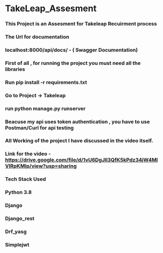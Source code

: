 # TakeLeap_Assesment
### This Project is an Assesment for Takeleap Recuirment process

### The Url for documentation 
### localhost:8000/api/docs/ - ( Swagger Documentation)


### First of all , for running the project you must need all the libraries 
### Run pip install -r requirements.txt
### Go to Project -> Takeleap
### run python manage.py runserver
### Beacuse my api uses token authentication , you have to use Postman/Curl for api testing
### All Working of the project I have discussed in the video itself.
### Link for the video - https://drive.google.com/file/d/1vU6DgJlI3QfK5kPdz34jW4MlVIRpKMIp/view?usp=sharing

### Tech Stack Used
### Python 3.8
### Django 
### Django_rest
### Drf_yasg
### Simplejwt 
